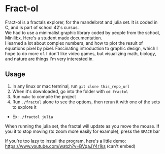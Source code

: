 # Fract-ol
Fract-ol is a fractals explorer, for the mandelbrot and julia set. It is coded in C, and is part of school 42's cursus.  
We had to use a minimalist graphic library coded by people from the school, Minilibx. Here's a student made documentation.  
I learned a lot about complex numbers, and how to plot the result of equations pixel by pixel. Fascinating introduction to graphic design, which I hope to do more of. I don't like video games, but visualizing math, biology, and nature are things I'm very interested in.
## Usage
1. In any linux or mac terminal, run `git clone this_repo_url`
2. When it's downloaded, go into the folder with `cd fractol`
3. Run `make` to compile the project
4. Run `./fractol` alone to see the options, then rerun it with one of the sets to explore it
- Ex: `./fractol julia`

When running the julia set, the fractal will update as you move the mouse. If you it to stop moving (to zoom more easily for example), press the `SPACE` bar

If you're too lazy to install the program, here's a little demo:
https://www.youtube.com/watch?v=BVqaJY4r1ks (can't embed)
